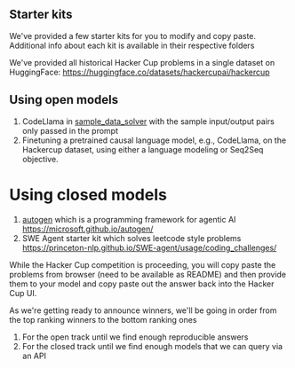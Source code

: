 ## Starter kits

We've provided a few starter kits for you to modify and copy paste. Additional info about each kit is available in their respective folders

We've provided all historical Hacker Cup problems in a single dataset on HuggingFace: https://huggingface.co/datasets/hackercupai/hackercup

## Using open models
1. CodeLlama in [sample_data_solver](sample_data_solver) with the sample input/output pairs only passed in the prompt
2. Finetuning a pretrained causal language model, e.g., CodeLlama, on the Hackercup dataset, using either a language modeling or Seq2Seq objective.

# Using closed models
1. [autogen](autogen/) which is a programming framework for agentic AI https://microsoft.github.io/autogen/
2. SWE Agent starter kit which solves leetcode style problems https://princeton-nlp.github.io/SWE-agent/usage/coding_challenges/

While the Hacker Cup competition is proceeding, you will copy paste the problems from browser (need to be available as README) and then provide them to your model and copy paste out the answer back into the Hacker Cup UI.

As we're getting ready to announce winners, we'll be going in order from the top ranking winners to the bottom ranking ones
1. For the open track until we find enough reproducible answers
2. For the closed track until we find enough models that we can query via an API
